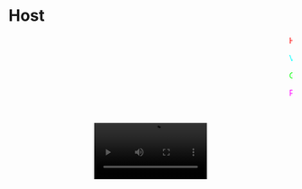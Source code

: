 # Host
<marquee behavior="scroll" direction="left">
  <span style="color: red;">H</span>
  <span style="color: green;">o</span>
  <span style="color: blue;">s</span>
  <span style="color: orange;">t</span>
  <span style="color: purple;"> </span>
  <span style="color: cyan;">p</span>
  <span style="color: magenta;">a</span>
  <span style="color: yellow;">r</span>
  <span style="color: lime;">a</span>
  <span style="color: pink;"> </span>
  <span style="color: teal;">p</span>
  <span style="color: violet;">r</span>
  <span style="color: lightblue;">á</span>
  <span style="color: gold;">c</span>
  <span style="color: darkgreen;">t</span>
  <span style="color: coral;">i</span>
  <span style="color: navy;">c</span>
  <span style="color: olive;">a</span>
  <span style="color: chocolate;">s</span>
  <span style="color: indigo;"> </span>
  <span style="color: darkred;">d</span>
  <span style="color: darkorange;">e</span>
  <span style="color: crimson;"> </span>
  <span style="color: green;">l</span>
  <span style="color: dodgerblue;">a</span>
  <span style="color: purple;"> </span>
  <span style="color: lime;">m</span>
  <span style="color: cyan;">a</span>
  <span style="color: magenta;">t</span>
  <span style="color: pink;">e</span>
  <span style="color: violet;">r</span>
  <span style="color: teal;">i</span>
  <span style="color: gold;">a</span>
  <span style="color: darkgreen;"> </span>
  <span style="color: coral;">d</span>
  <span style="color: navy;">e</span>
  <span style="color: olive;"> </span>
  <span style="color: chocolate;">P</span>
  <span style="color: indigo;">r</span>
  <span style="color: darkred;">o</span>
  <span style="color: darkorange;">g</span>
  <span style="color: crimson;">r</span>
  <span style="color: green;">a</span>
  <span style="color: dodgerblue;">m</span>
  <span style="color: purple;">a</span>
  <span style="color: lime;">c</span>
  <span style="color: cyan;">i</span>
  <span style="color: magenta;">ó</span>
  <span style="color: pink;">n</span>
  <span style="color: violet;"> </span>
  <span style="color: teal;">W</span>
  <span style="color: gold;">e</span>
  <span style="color: darkgreen;">b</span><br>

  <span style="color: cyan;">V</span>
  <span style="color: magenta;">i</span>
  <span style="color: yellow;">l</span>
  <span style="color: lime;">l</span>
  <span style="color: pink;">a</span>
  <span style="color: teal;">n</span>
  <span style="color: violet;">u</span>
  <span style="color: gold;">e</span>
  <span style="color: coral;">v</span>
  <span style="color: indigo;">a</span>
  <span style="color: orange;"> </span>
  <span style="color: red;">A</span>
  <span style="color: blue;">r</span>
  <span style="color: purple;">r</span>
  <span style="color: green;">o</span>
  <span style="color: cyan;">y</span>
  <span style="color: pink;">o</span>
  <span style="color: gold;"> </span>
  <span style="color: lime;">C</span>
  <span style="color: violet;">a</span>
  <span style="color: magenta;">r</span>
  <span style="color: teal;">l</span>
  <span style="color: purple;">o</span>
  <span style="color: crimson;">s</span>
  <span style="color: gold;"> </span>
  <span style="color: pink;">S</span>
  <span style="color: blue;">e</span>
  <span style="color: orange;">b</span>
  <span style="color: green;">a</span>
  <span style="color: cyan;">s</span>
  <span style="color: magenta;">t</span>
  <span style="color: violet;">i</span>
  <span style="color: red;">a</span>
  <span style="color: gold;">n</span><br>

  <span style="color: lime;">G</span>
  <span style="color: violet;">r</span>
  <span style="color: orange;">u</span>
  <span style="color: gold;">p</span>
  <span style="color: teal;">o</span>
  <span style="color: coral;">:</span>
  <span style="color: indigo;"> </span>
  <span style="color: crimson;">5</span>
  <span style="color: yellow;">5</span>
  <span style="color: pink;">0</span>
  <span style="color: cyan;">1</span><br>

  <span style="color: magenta;">P</span>
  <span style="color: violet;">r</span>
  <span style="color: teal;">o</span>
  <span style="color: pink;">f</span>
  <span style="color: cyan;">e</span>
  <span style="color: gold;">s</span>
  <span style="color: darkgreen;">o</span>
  <span style="color: coral;">r</span>
  <span style="color: yellow;">a</span>
  <span style="color: purple;">:</span>
  <span style="color: violet;"> </span>
  <span style="color: navy;">W</span>
  <span style="color: orange;">o</span>
  <span style="color: gold;">n</span>
  <span style="color: darkgreen;">g</span>
  <span style="color: purple;"> </span>
  <span style="color: teal;">C</span>
  <span style="color: violet;">o</span>
  <span style="color: crimson;">h</span>
  <span style="color: yellow;">e</span>
  <span style="color: pink;">n</span>
  <span style="color: green;"> </span>
  <span style="color: navy;">R</span>
  <span style="color: coral;">a</span>
  <span style="color: indigo;">q</span>
  <span style="color: darkgreen;">u</span>
  <span style="color: violet;">e</span>
  <span style="color: magenta;">l</span>
  <span style="color: gold;"> </span>
  <span style="color: lime;">X</span>
  <span style="color: orange;">o</span>
  <span style="color: purple;">c</span>
  <span style="color: cyan;">h</span>
  <span style="color: magenta;">i</span>
  <span style="color: violet;">t</span>
  <span style="color: navy;">l</span>
</marquee>
<br><br>
<div style="text-align: center;">
  <video width="200" controls style="max-width: 100%;">
    <source src="https://github.com/user-attachments/assets/63a9b68f-86c8-47f3-ae98-536e47921446" type="video/mp4">
    Tu navegador no soporta la etiqueta de video.
  </video>
</div>
